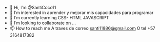 - 👋 Hi, I’m @SantiCoco11
- 👀 I’m interested in  aprender y mejorar mis capacidades para programar
- 🌱 I’m currently learning  CSS- HTML JAVASCRIPT
- 💞️ I’m looking to collaborate on ...
- 📫 How to reach me  A traves de correo santi11886@gmail.com O tel +57 3164817382

<!---
SantiCoco11/SantiCoco11 is a ✨ special ✨ repository because its `README.md` (this file) appears on your GitHub profile.
You can click the Preview link to take a look at your changes.
--->
